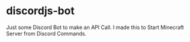 # discordjs-bot
Just some Discord Bot to make an API Call. I made this to Start Minecraft Server from Discord Commands.
